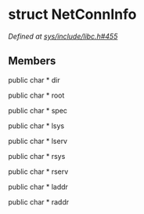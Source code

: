 # struct NetConnInfo

*Defined at [sys/include/libc.h#455](https://github.com/Harvey-OS/harvey/blob/main/sys/include/libc.h#455)*

## Members

public char * dir

public char * root

public char * spec

public char * lsys

public char * lserv

public char * rsys

public char * rserv

public char * laddr

public char * raddr



